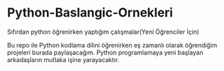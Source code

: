 # Python-Baslangic-Ornekleri
Sıfırdan python öğrenirken yaptığım çalışmalar(Yeni Öğrenciler İçin)

Bu repo ile Python kodlama dilini öğrenirken eş zamanlı olarak öğrendiğim projeleri burada paylaşacağım. Python programlamaya yeni başlayan arkadaşların mutlaka işine yarayacaktır.
